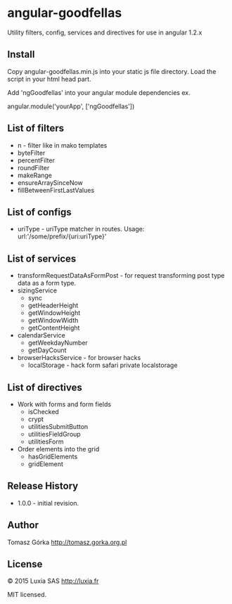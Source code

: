 # angular-goodfellas

Utility filters, config, services and directives for use in angular 1.2.x

## Install

Copy angular-goodfellas.min.js into your static js file directory.
Load the script in your html head part.

Add 'ngGoodfellas' into your angular module dependencies ex.

angular.module('yourApp', ['ngGoodfellas'])

## List of filters

+ n - filter like in mako templates
+ byteFilter
+ percentFilter
+ roundFilter
+ makeRange
+ ensureArraySinceNow
+ fillBetweenFirstLastValues

## List of configs

+ uriType - uriType matcher in routes. Usage: url:'/some/prefix/{uri:uriType}'

## List of services

+ transformRequestDataAsFormPost - for request transforming post type data as a form type.
+ sizingService
  + sync
  + getHeaderHeight
  + getWindowHeight
  + getWindowWidth
  + getContentHeight
+ calendarService
  + getWeekdayNumber
  + getDayCount
+ browserHacksService - for browser hacks
  + localStorage - hack form safari private localstorage

## List of directives

+ Work with forms and form fields
  + isChecked
  + crypt
  + utilitiesSubmitButton
  + utilitiesFieldGroup
  + utilitiesForm
+ Order elements into the grid
  + hasGridElements
  + gridElement

## Release History
+ 1.0.0 - initial revision.

## Author
Tomasz Górka <http://tomasz.gorka.org.pl>

## License
&copy; 2015 Luxia SAS <http://luxia.fr>

MIT licensed.
